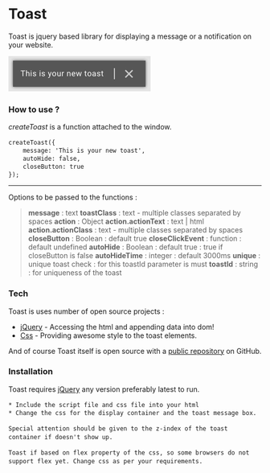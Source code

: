 # Toast

Toast is jquery based library for displaying a message or a notification on your website.

![Toast](https://github.com/AmanAgarwal041/Toast/blob/master/toast.png)

### How to use ?

*createToast* is a function attached to the window.
```
createToast({ 
    message: 'This is your new toast', 
    autoHide: false, 
    closeButton: true 
});
```
---
Options to be passed to the functions :

> **message** 					: 		text
> **toastClass**			: 		text - multiple classes separated by spaces
> **action**  					: 		Object
> **action.actionText**			: 		text | html
> **action.actionClass**		: 		text - multiple classes separated by spaces
> **closeButton** 				: 		Boolean : default true
> **closeClickEvent** 	    	: 		function : default undefined
> **autoHide** 					: 		Boolean : default true : true if closeButton is false
> **autoHideTime** 				: 		integer : default 3000ms
> **unique** 					: 		unique toast check : for this toastId parameter is must
> **toastId** 					: 		string : for uniqueness of the toast

### Tech

Toast is uses number of open source projects :

* [jQuery](https://jquery.com/) - Accessing the html and appending data into dom!
* [Css](https://developer.mozilla.org/en-US/docs/Web/CSS) - Providing awesome style to the toast elements.

And of course Toast itself is open source with a [public repository](https://github.com/AmanAgarwal041/Toast/) on GitHub.

### Installation

Toast requires [jQuery](https://jquery.com/) any version preferably latest to run.

```
* Include the script file and css file into your html
* Change the css for the display container and the toast message box.
```
`Special attention should be given to the z-index of the toast container if doesn't show up.`

`Toast if based on flex property of the css, so some browsers do not support flex yet. Change css as per your requirements.`


